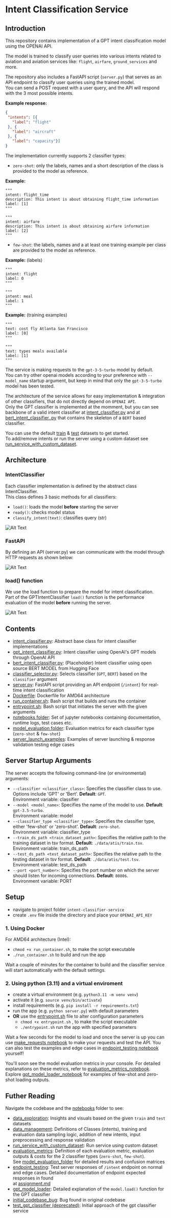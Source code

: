 # Intent Classification Service

## Introduction 

This repository contains implementation of a GPT intent classification model using the OPENAI API.  

The model is trained to classify user queries into various intents related to aviation and aviation services like: `flight`, `airfare`, `ground_services` and more.  

The repository also includes a FastAPI script (`server.py`) that serves as an API endpoint to classify user queries using the trained model.  
You can send a POST request with a user query, and the API will respond with the 3 most possible intents.  

**Example response:** 

```json
{
 "intents": [{
   "label": "flight"
 }, {
   "label": "aircraft"
 }, {
   "label": "capacity"}]
}
```  

The implementation currently supports 2 classifier types:  

- `zero-shot`:  only the labels, names and a short description of the class is provided to the model as reference.  

**Example:** 

```
"""  
intent: flight_time  
description: This intent is about obtaining flight_time information  
label: [1]
"""  

"""  
intent: airfare  
description: This intent is about obtaining airfare information  
label: [2] 
"""  
```

- `few-shot`:  the labels, names and a at least one training example per class are provided to the model as reference.  

**Example:** (labels)  

```
"""  
intent: flight
label: 0
"""

"""
intent: meal
label: 1
"""
```

**Example:** (training examples)  

```
"""
text: cost fly Atlanta San Francisco
label: [0]
"""
 
"""
text: types meals available
label: [1]
"""
```  

The service is making requests to the `gpt-3-5-turbo` model by default.  
You can try other openai models according to your preference with `--model_name` startup argument, but keep in mind that only the `gpt-3-5-turbo` model has been tested.   

The architecture of the service allows for easy implementation & integration of other classifiers, that do not directly depend on `OPENAI API`.  
Only the GPT classifier is implemented at the momment, but you can see backbone of a valid intent classifier at [intent_classifier.py](./intent_classifier.py) and at [bert_intent_classifier..py](./bert_intent_classifier.py) that contains the skeleton of a `BERT` based classifier.   

You can use the default [train](./data/atis/train.tsv) & [test](./data/atis/test.tsv) datasets to get started.  
To add/remove intents or run the server using a custom dataset see [run_service_with_custom_dataset](./notebooks/run_service_on_custom_dataset.ipynb).   

## Architecture  

### **IntentClassifier**  

Each classifier implementation is defined by the abstract class IntentClassifier.   
This class defines 3 basic methods for all classifiers:  

- `load()`: loads the model **before** starting the server  
- `ready()`: checks model status   
- `classify_intent(text)`: classifies query (str)  

  
![Alt Text](./diagrams/abstract.jpg)    


### **FastAPI**   

By defining an API (server.py) we can communicate with the model through HTTP requests as shown below:   
    
![Alt Text](./diagrams/fastapi.jpg)    


### **load() function**  

We use the load function to prepare the model for intent classification.  
Part of the GPTIntentClassifier `load()` function is the performance evaluation of the model **before** running the server.   


![Alt Text](./diagrams/gpt_load.jpg)      






## Contents    

- [intent_classifier.py](./intent_classifier.py): Abstract base class for intent classifier implementations     
- [gpt_intent_classifier.py](./gpt_intent_classifier.py): Intent classifier using OpenAI's GPT models through OpenAI API  
- [bert_intent_classifier.py](./bert_intent_classifier.py): (Placeholder) Intent classifier using open source BERT MODEL from Hugging Face 
- [classifier_selector.py](./classifier_selector.py):  Selects classifier (`GPT`, `BERT`) based on the `classifier` argument   
- [server.py](./server.py): FastAPI script providing an API endpoint (`/intent`) for real-time intent classification  
- [Dockerfile](./Dockerfile): Dockerfile for AMD64 architecture  
- [run_container.sh](./run_container.sh): Bash script that builds and runs the container  
- [entrypoint.sh](./entrypoint.sh): Bash script that initiates the server with the given arguments  
- [notebooks folder](./notebooks/): Set of jupyter notebooks containing documentation, runtime logs, test cases etc.  
- [model_evaluation folder](./model_evaluation/): Evaluation metrics for each classifier type (`zero-shot` & `few-shot`)  
- [server_launch_examples](./server_launch_examples.ipynb): Examples of server launching & response validation testing  edge cases  


## Server Startup Arguments  

The server accepts the following command-line (or environmental) arguments:

- `--classifier <classifier_class>`: Specifies the classifier class to use. Options include 'GPT' or 'Bert'. **Default**: `GPT`.  
Environment variable: classifier  
- `--model <model_name>`: Specifies the name of the model to use. **Default**: `gpt-3.5-turbo`.  
Environment variable: model  
- `--classifier_type <classifier_type>`: Specifies the classifier type, either 'few-shot' or 'zero-shot'. **Default**: `zero-shot`.  
Environment variable: classifier_type  
- `--train_ds_path <train_dataset_path>`: Specifies the relative path to the training dataset in tsv format. **Default**: `./data/atis/train.tsv`.  
Environment variable: train_ds_path  
- `--test_ds_path <test_dataset_path>`: Specifies the relative path to the testing dataset in tsv format. **Default**: `./data/atis/test.tsv`.  
Environment variable: test_ds_path  
-  `--port <port_number>`: Specifies the port number on which the server should listen for incoming connections. **Default**: `8080`s.  
Environment variable: PORT  


## Setup

- navigate to project folder `intent-classifier-service`  
- create `.env` file inside the directory and place your `OPENAI_API_KEY`  

### 1. Using Docker 

For AMD64 architecture (Intel):  

- `chmod +x run_container.sh`, to make the script executable    
- `./run_container.sh`  to build and run the app 


Wait a couple of minutes for the container to build and the classifier service will start automatically with the default settings.   


### 2. Using python (3.11) and a virtual enviroment   

- create a virtual environment (e.g. `python3.11 -m venv venv`)  
- activate it (e.g. `source venv/bin/activate`)  
- install requirements (e.g. `pip install -r requirements.txt`)  
- run the app (e.g. `python server.py`) with default parameters  
- **OR** use the [entrypoint.sh](./entrypoint.sh) file to alter configuration parameters  
    -  `chmod +x entrypoint.sh` , to make the script executable  
    -  `./entrypoint.sh`  run the app with specified parameters  


Wait a few seconds for the model to load and once the server is up you can use [make_requests notebook](./notebooks/make_requests.ipynb) to make your requests and test the API. 
You can also test the examples and edge cases in [endpoint_testing notebook](./notebooks/endpoint_testing.ipynb) yourself!  


You'll soon see the model evaluation metrics in your console. For detailed explanations on these metrics, refer to [evaluation_metrics_notebook](./notebooks/evaluation_metrics.ipynb). Explore [gpt_model_loader_notebook](./notebooks/gpt_model_loader.ipynb) for  examples of few-shot and zero-shot loading outputs.  


## Futher Reading  

Navigate the codebase and the [notebooks](./notebooks/) folder to see:  

- [data_exploration](./notebooks/data_exploration.ipynb): Insights and visuals based on the given `train` and `test` datasets  
- [data_management](./notebooks/data_management.ipynb): Definitions of Classes (intents), training and evaluation data sampling logic,  addition of new intents, input preprocessing and response validation  
- [run_service_with_custom_dataset](./notebooks/run_service_on_custom_dataset.ipynb): Run service using custom dataset  
- [evaluation_metrics](./notebooks/evaluation_metrics.ipynb): Definition of each evaluation metric, evaluation outputs & costs for the 2 classifier types (`zero-shot`, `few-shot`).  
See [model_evaluation_folder](./model_evaluation/) for detailed results and confusion matrices   
- [endpoint_testing](./notebooks/endpoint_testing.ipynb): Test server responses of `/intent` endpoint on normal and edge cases. Detailed documentation of endpoint expected responses in found  
at [assignment.md](./Assignment.md)  
- [gpt_model_loader](./notebooks/gpt_model_loader.ipynb): Detailed explanation of the `model.load()` function for the GPT classifier  
- [initial_codebase_bug](./notebooks/initial_codebase_bug.ipynb): Bug found in original codebase  
- [test_gpt_classifier (deprecated)](./notebooks/test_gpt_classifier_functionality.ipynb): Initial approach of the gpt classifier service   
